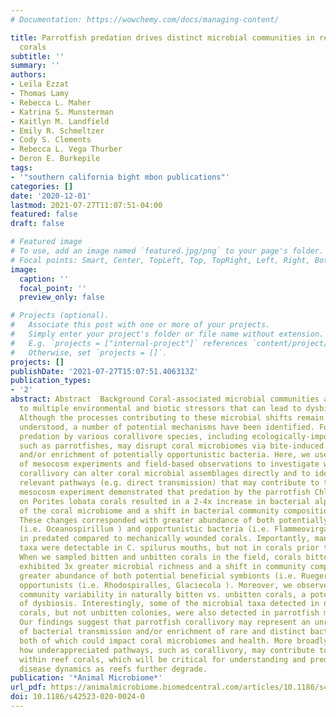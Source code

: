 ```yaml
---
# Documentation: https://wowchemy.com/docs/managing-content/

title: Parrotfish predation drives distinct microbial communities in reef-building
  corals
subtitle: ''
summary: ''
authors:
- Leïla Ezzat
- Thomas Lamy
- Rebecca L. Maher
- Katrina S. Munsterman
- Kaitlyn M. Landfield
- Emily R. Schmeltzer
- Cody S. Clements
- Rebecca L. Vega Thurber
- Deron E. Burkepile
tags:
- '"southern california bight mbon publications"'
categories: []
date: '2020-12-01'
lastmod: 2021-07-27T11:07:51-04:00
featured: false
draft: false

# Featured image
# To use, add an image named `featured.jpg/png` to your page's folder.
# Focal points: Smart, Center, TopLeft, Top, TopRight, Left, Right, BottomLeft, Bottom, BottomRight.
image:
  caption: ''
  focal_point: ''
  preview_only: false

# Projects (optional).
#   Associate this post with one or more of your projects.
#   Simply enter your project's folder or file name without extension.
#   E.g. `projects = ["internal-project"]` references `content/project/deep-learning/index.md`.
#   Otherwise, set `projects = []`.
projects: []
publishDate: '2021-07-27T15:07:51.406313Z'
publication_types:
- '2'
abstract: Abstract  Background Coral-associated microbial communities are sensitive
  to multiple environmental and biotic stressors that can lead to dysbiosis and mortality.
  Although the processes contributing to these microbial shifts remain inadequately
  understood, a number of potential mechanisms have been identified. For example,
  predation by various corallivore species, including ecologically-important taxa
  such as parrotfishes, may disrupt coral microbiomes via bite-induced transmission
  and/or enrichment of potentially opportunistic bacteria. Here, we used a combination
  of mesocosm experiments and field-based observations to investigate whether parrotfish
  corallivory can alter coral microbial assemblages directly and to identify the potentially
  relevant pathways (e.g. direct transmission) that may contribute to these changes.   Results  Our
  mesocosm experiment demonstrated that predation by the parrotfish Chlorurus spilurus
  on Porites lobata corals resulted in a 2-4x increase in bacterial alpha diversity
  of the coral microbiome and a shift in bacterial community composition after 48 h.
  These changes corresponded with greater abundance of both potentially beneficial
  (i.e. Oceanospirillum ) and opportunistic bacteria (i.e. Flammeovirgaceae, Rhodobacteraceae)
  in predated compared to mechanically wounded corals. Importantly, many of these
  taxa were detectable in C. spilurus mouths, but not in corals prior to predation.
  When we sampled bitten and unbitten corals in the field, corals bitten by parrotfishes
  exhibited 3x greater microbial richness and a shift in community composition towards
  greater abundance of both potential beneficial symbionts (i.e. Ruegeria ) and bacterial
  opportunists (i.e. Rhodospiralles, Glaciecola ). Moreover, we observed 4x greater
  community variability in naturally bitten vs. unbitten corals, a potential indicator
  of dysbiosis. Interestingly, some of the microbial taxa detected in naturally bitten
  corals, but not unbitten colonies, were also detected in parrotfish mouths.    Conclusions
  Our findings suggest that parrotfish corallivory may represent an unrecognized route
  of bacterial transmission and/or enrichment of rare and distinct bacterial taxa,
  both of which could impact coral microbiomes and health. More broadly, we highlight
  how underappreciated pathways, such as corallivory, may contribute to dysbiosis
  within reef corals, which will be critical for understanding and predicting coral
  disease dynamics as reefs further degrade.
publication: '*Animal Microbiome*'
url_pdf: https://animalmicrobiome.biomedcentral.com/articles/10.1186/s42523-020-0024-0
doi: 10.1186/s42523-020-0024-0
---
```

